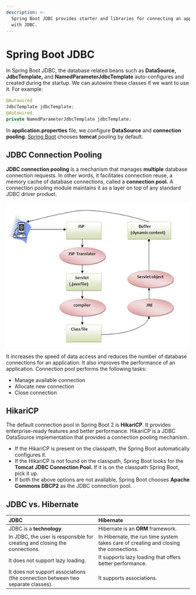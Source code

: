 ```yaml
---
description: >-
  Spring Boot JDBC provides starter and libraries for connecting an application
  with JDBC.
---
```


# Spring Boot JDBC

 In Spring Boot JDBC, the database related beans such as **DataSource, JdbcTemplate,** and **NamedParameterJdbcTemplate** auto-configures and created during the startup. We can autowire these classes if we want to use it. For example:

```java
@Autowired  
JdbcTemplate jdbcTemplate;  
@Autowired  
private NamedParameterJdbcTemplate jdbcTemplate;  
```

 In **application.properties** file, we configure **DataSource** and **connection pooling**. [Spring Boot](https://www.javatpoint.com/spring-boot-tutorial) chooses **tomcat** pooling by default.

## JDBC Connection Pooling

 **JDBC connection pooling** is a mechanism that manages **multiple** database connection requests. In other words, it facilitates connection reuse, a memory cache of database connections, called a **connection pool.** A connection pooling module maintains it as a layer on top of any standard JDBC driver product.

![](../../../.gitbook/assets/image%20%282%29.png)



It increases the speed of data access and reduces the number of database connections for an application. It also improves the performance of an application. Connection pool performs the following tasks:

* Manage available connection
* Allocate new connection
* Close connection

## HikariCP

The default connection pool in Spring Boot 2 is **HikariCP**. It provides enterprise-ready features and better performance. HikariCP is a JDBC DataSource implementation that provides a connection pooling mechanism.

* If the HikariCP is present on the classpath, the Spring Boot automatically configures it.
* If the HikariCP is not found on the classpath, Spring Boot looks for the **Tomcat JDBC Connection Pool.** If it is on the classpath Spring Boot, pick it up.
* If both the above options are not available, Spring Boot chooses **Apache Commons DBCP2** as the JDBC connection pool.

## JDBC vs. Hibernate

| JDBC | Hibernate |
| :--- | :--- |
| JDBC is a **technology**. | Hibernate is an **ORM** framework. |
| In JDBC, the user is responsible for creating and closing the connections. | In Hibernate, the run time system takes care of creating and closing the connections. |
| It does not support lazy loading. | It supports lazy loading that offers better performance. |
| It does not support associations \(the connection between two separate classes\). | It supports associations. |

